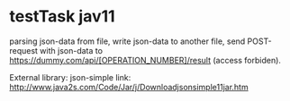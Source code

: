 # testTask jav11
parsing json-data from file, write json-data to another file, send POST-request with json-data to 
https://dummy.com/api/[OPERATION_NUMBER]/result (access forbiden).

External library: json-simple link: http://www.java2s.com/Code/Jar/j/Downloadjsonsimple11jar.htm

